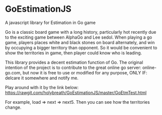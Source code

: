 # GoEstimationJS
A javascript library for Estimation in Go game

Go is a classic board game with a long history, particularly hot recently due to the exciting game between AlphaGo and Lee sedol. When playing a go game, players places white and black stones on board alternately, and win by occupying a bigger territory than opponent. So it would be convenient to show the territories in game, then player could know who is leading. 

This library provides a decent estimation function of Go. The original intention of the project is to contribute to the great online go server: online-go.com, but now it is free to use or modified for any purpose, ONLY IF: delcare it somewhere and notify me.

Play around with it by the link below:  
    https://rawgit.com/holybreath/GoEstimationJS/master/GoEtmTest.html

For example, load => next => next5. Then you can see how the territories change.
